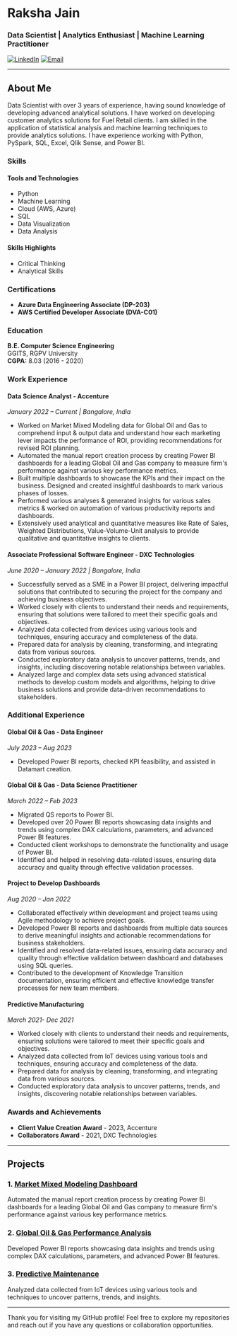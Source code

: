 # Raksha Jain

### Data Scientist | Analytics Enthusiast | Machine Learning Practitioner

[![LinkedIn](https://img.shields.io/badge/LinkedIn-Profile-blue)](https://www.linkedin.com/in/rakshajain)
[![Email](https://img.shields.io/badge/Email-rakshajain511%40gmail.com-red)](mailto:rakshajain511@gmail.com)

---

## About Me

Data Scientist with over 3 years of experience, having sound knowledge of developing advanced analytical solutions. I have worked on developing customer analytics solutions for Fuel Retail clients. I am skilled in the application of statistical analysis and machine learning techniques to provide analytics solutions. I have experience working with Python, PySpark, SQL, Excel, Qlik Sense, and Power BI.

### Skills

#### Tools and Technologies
- Python
- Machine Learning
- Cloud (AWS, Azure)
- SQL
- Data Visualization
- Data Analysis

#### Skills Highlights
- Critical Thinking
- Analytical Skills

### Certifications
- **Azure Data Engineering Associate (DP-203)**
- **AWS Certified Developer Associate (DVA-C01)**

### Education
**B.E. Computer Science Engineering**  
GGITS, RGPV University  
**CGPA:** 8.03 (2016 - 2020)

### Work Experience

#### **Data Science Analyst** - Accenture  
*January 2022 – Current | Bangalore, India*
- Worked on Market Mixed Modeling data for Global Oil and Gas to comprehend input & output data and understand how each marketing lever impacts the performance of ROI, providing recommendations for revised ROI planning.
- Automated the manual report creation process by creating Power BI dashboards for a leading Global Oil and Gas company to measure firm's performance against various key performance metrics.
- Built multiple dashboards to showcase the KPIs and their impact on the business. Designed and created insightful dashboards to mark various phases of losses.
- Performed various analyses & generated insights for various sales metrics & worked on automation of various productivity reports and dashboards.
- Extensively used analytical and quantitative measures like Rate of Sales, Weighted Distributions, Value-Volume-Unit analysis to provide qualitative and quantitative insights to clients.

#### **Associate Professional Software Engineer** - DXC Technologies  
*June 2020 – January 2022 | Bangalore, India*
- Successfully served as a SME in a Power BI project, delivering impactful solutions that contributed to securing the project for the company and achieving business objectives.
- Worked closely with clients to understand their needs and requirements, ensuring that solutions were tailored to meet their specific goals and objectives.
- Analyzed data collected from devices using various tools and techniques, ensuring accuracy and completeness of the data.
- Prepared data for analysis by cleaning, transforming, and integrating data from various sources.
- Conducted exploratory data analysis to uncover patterns, trends, and insights, including discovering notable relationships between variables.
- Analyzed large and complex data sets using advanced statistical methods to develop custom models and algorithms, helping to drive business solutions and provide data-driven recommendations to stakeholders.

### Additional Experience

#### **Global Oil & Gas** - Data Engineer  
*July 2023 – Aug 2023*
- Developed Power BI reports, checked KPI feasibility, and assisted in Datamart creation.

#### **Global Oil & Gas** - Data Science Practitioner  
*March 2022 – Feb 2023*
- Migrated QS reports to Power BI.
- Developed over 20 Power BI reports showcasing data insights and trends using complex DAX calculations, parameters, and advanced Power BI features.
- Conducted client workshops to demonstrate the functionality and usage of Power BI.
- Identified and helped in resolving data-related issues, ensuring data accuracy and quality through effective validation processes.

#### **Project to Develop Dashboards**  
*Aug 2020 – Jan 2022*
- Collaborated effectively within development and project teams using Agile methodology to achieve project goals.
- Developed Power BI reports and dashboards from multiple data sources to derive meaningful insights and actionable recommendations for business stakeholders.
- Identified and resolved data-related issues, ensuring data accuracy and quality through effective validation between dashboard and databases using SQL queries.
- Contributed to the development of Knowledge Transition documentation, ensuring efficient and effective knowledge transfer processes for new team members.

#### **Predictive Manufacturing**  
*March 2021- Dec 2021*
- Worked closely with clients to understand their needs and requirements, ensuring solutions were tailored to meet their specific goals and objectives.
- Analyzed data collected from IoT devices using various tools and techniques, ensuring accuracy and completeness of the data.
- Prepared data for analysis by cleaning, transforming, and integrating data from various sources.
- Conducted exploratory data analysis to uncover patterns, trends, and insights, discovering notable relationships between variables.

### Awards and Achievements
- **Client Value Creation Award** - 2023, Accenture
- **Collaborators Award** - 2021, DXC Technologies

---

## Projects

### 1. [Market Mixed Modeling Dashboard](https://github.com/rakshajain/market-mixed-modeling-dashboard)
Automated the manual report creation process by creating Power BI dashboards for a leading Global Oil and Gas company to measure firm's performance against various key performance metrics.

### 2. [Global Oil & Gas Performance Analysis](https://github.com/rakshajain/oil-gas-performance-analysis)
Developed Power BI reports showcasing data insights and trends using complex DAX calculations, parameters, and advanced Power BI features.

### 3. [Predictive Maintenance](https://github.com/rakshajain/predictive-maintenance)
Analyzed data collected from IoT devices using various tools and techniques to uncover patterns, trends, and insights.

---

Thank you for visiting my GitHub profile! Feel free to explore my repositories and reach out if you have any questions or collaboration opportunities.
